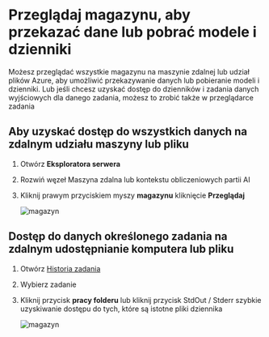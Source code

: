 ---
---
# <a name="browse-storage-to-upload-data-or-download-models-and-logs"></a>Przeglądaj magazynu, aby przekazać dane lub pobrać modele i dzienniki

Możesz przeglądać wszystkie magazynu na maszynie zdalnej lub udział plików Azure, aby umożliwić przekazywanie danych lub pobieranie modeli i dzienniki. Lub jeśli chcesz uzyskać dostęp do dzienników i zadania danych wyjściowych dla danego zadania, możesz to zrobić także w przeglądarce zadania

## <a name="to-access-all-data-on-the-remote-machine-or-file-share"></a>Aby uzyskać dostęp do wszystkich danych na zdalnym udziału maszyny lub pliku
1. Otwórz **Eksploratora serwera**
2. Rozwiń węzeł Maszyna zdalna lub kontekstu obliczeniowych partii AI
3. Kliknij prawym przyciskiem myszy **magazynu** kliknięcie **Przeglądaj**

    ![magazyn](media\manage-storage\browse-storage.png)

## <a name="to-access-job-specific-data-on-the-remote-machine-or-file-share"></a>Dostęp do danych określonego zadania na zdalnym udostępnianie komputera lub pliku
1. Otwórz [Historia zadania](job-details.md)
2. Wybierz zadanie
3. Kliknij przycisk **pracy folderu** lub kliknij przycisk StdOut / Stderr szybkie uzyskiwanie dostępu do tych, które są istotne pliki dziennika 

    ![magazyn](media\manage-storage\job-workingfolder.png)
